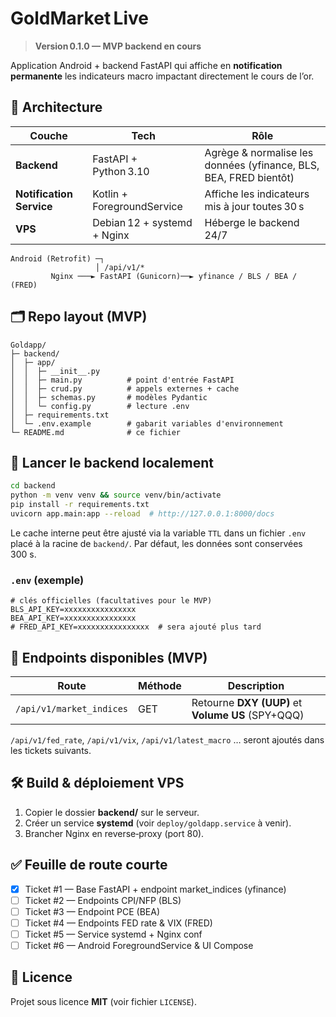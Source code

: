 # GoldMarket Live

> **Version 0.1.0 — MVP backend en cours**

Application Android + backend FastAPI qui affiche en **notification permanente** les indicateurs macro
impactant directement le cours de l’or.

## 📐 Architecture

| Couche                   | Tech                        | Rôle                                                              |
| ------------------------ | --------------------------- | ----------------------------------------------------------------- |
| **Backend**              | FastAPI + Python 3.10       | Agrège & normalise les données (yfinance, BLS, BEA, FRED bientôt) |
| **Notification Service** | Kotlin + ForegroundService  | Affiche les indicateurs mis à jour toutes 30 s                    |
| **VPS**                  | Debian 12 + systemd + Nginx | Héberge le backend 24/7                                           |

```
Android (Retrofit) ─┐                     
                   │ /api/v1/*           
         Nginx ───► FastAPI (Gunicorn)──► yfinance / BLS / BEA / (FRED)
```

## 🗂️ Repo layout (MVP)

```
Goldapp/
├─ backend/
│  ├─ app/
│  │  ├─ __init__.py
│  │  ├─ main.py          # point d'entrée FastAPI
│  │  ├─ crud.py          # appels externes + cache
│  │  ├─ schemas.py       # modèles Pydantic
│  │  └─ config.py        # lecture .env
│  ├─ requirements.txt
│  └─ .env.example        # gabarit variables d'environnement
└─ README.md              # ce fichier
```

## 🚀 Lancer le backend localement

```bash
cd backend
python -m venv venv && source venv/bin/activate
pip install -r requirements.txt
uvicorn app.main:app --reload  # http://127.0.0.1:8000/docs
```

Le cache interne peut être ajusté via la variable `TTL` dans un fichier `.env` placé à la racine de `backend/`. Par défaut, les données sont conservées 300 s.

### `.env` (exemple)

```
# clés officielles (facultatives pour le MVP)
BLS_API_KEY=xxxxxxxxxxxxxxxx
BEA_API_KEY=xxxxxxxxxxxxxxxx
# FRED_API_KEY=xxxxxxxxxxxxxxxx  # sera ajouté plus tard
```

## 📡 Endpoints disponibles (MVP)

| Route                    | Méthode | Description                                       |
| ------------------------ | ------- | ------------------------------------------------- |
| `/api/v1/market_indices` | GET     | Retourne **DXY (UUP)** et **Volume US** (SPY+QQQ) |

`/api/v1/fed_rate`, `/api/v1/vix`, `/api/v1/latest_macro` … seront ajoutés dans les tickets suivants.

## 🛠️ Build & déploiement VPS

1. Copier le dossier **backend/** sur le serveur.
2. Créer un service **systemd** (voir `deploy/goldapp.service` à venir).
3. Brancher Nginx en reverse‑proxy (port 80).

## ✅ Feuille de route courte

* [x] Ticket #1 — Base FastAPI + endpoint market\_indices (yfinance)
* [ ] Ticket #2 — Endpoints CPI/NFP (BLS)
* [ ] Ticket #3 — Endpoint PCE (BEA)
* [ ] Ticket #4 — Endpoints FED rate & VIX (FRED)
* [ ] Ticket #5 — Service systemd + Nginx conf
* [ ] Ticket #6 — Android ForegroundService & UI Compose

## 📝 Licence

Projet sous licence **MIT** (voir fichier `LICENSE`).
